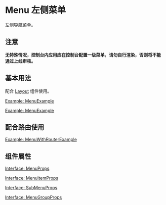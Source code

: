 # Menu 左侧菜单

左侧导航菜单。

## 注意

**无特殊情况，控制台内应用应在控制台配置一级菜单，请勿自行渲染，否则将不能通过上线审核。**

## 基本用法

配合 [Layout](/component/layout) 组件使用。

[Example: MenuExample](./_example/MenuExample.jsx)

[Example: MenuExample](../layout/_example/LayoutWithInnerSiderExample.jsx)

## 配合路由使用

[Example: MenuWithRouterExample](./_example/MenuWithRouterExample.jsx)

## 组件属性

[Interface: MenuProps](./Menu.tsx)

[Interface: MenuItemProps](./MenuItem.tsx)

[Interface: SubMenuProps](./SubMenu.tsx)

[Interface: MenuGroupProps](./MenuGroup.tsx)
